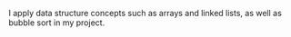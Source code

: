 I apply data structure concepts such as arrays and linked lists, as well as bubble sort in my project.
